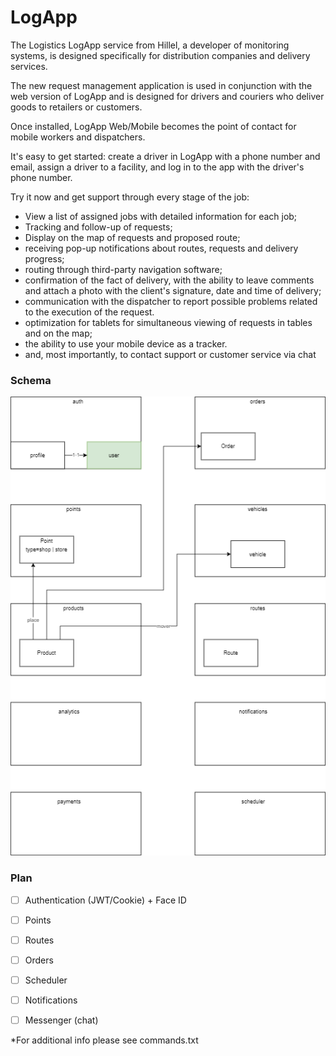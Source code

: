 # LogApp
The Logistics LogApp service from Hillel, a developer of monitoring systems, is designed specifically for distribution companies and delivery services.

The new request management application is used in conjunction with the web version of LogApp and is designed for drivers and couriers who deliver goods to retailers or customers.

Once installed, LogApp Web/Mobile becomes the point of contact for mobile workers and dispatchers.

It's easy to get started: create a driver in LogApp with a phone number and email, assign a driver to a facility, and log in to the app with the driver's phone number.

Try it now and get support through every stage of the job:

- View a list of assigned jobs with detailed information for each job;
- Tracking and follow-up of requests;
- Display on the map of requests and proposed route;
- receiving pop-up notifications about routes, requests and delivery progress;
- routing through third-party navigation software;
- confirmation of the fact of delivery, with the ability to leave comments and attach a photo with the client's signature, date and time of delivery;
- communication with the dispatcher to report possible problems related to the execution of the request.
- optimization for tablets for simultaneous viewing of requests in tables and on the map;
- the ability to use your mobile device as a tracker.
- and, most importantly, to contact support or customer service via chat


### Schema
![Image alt](https://github.com/oshevelo/log_app/blob/main/scheme.webp)

### Plan
- [ ] Authentication (JWT/Cookie) + Face ID
- [ ] Points
- [ ] Routes
- [ ] Orders
- [ ] Scheduler
- [ ] Notifications
- [ ] Messenger (chat)


*For additional info please see commands.txt

